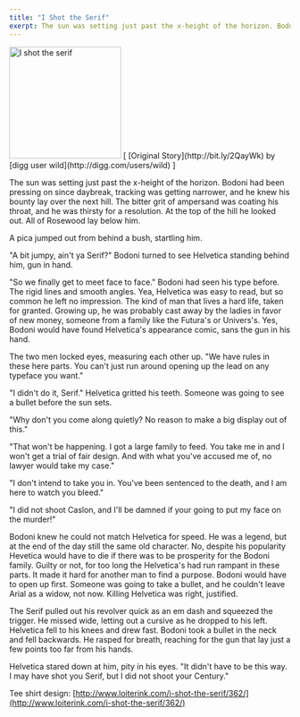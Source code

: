 ```yaml
---
title: "I Shot the Serif"
exerpt: The sun was setting just past the x-height of the horizon. Bodoni had been pressing on since daybreak, tracking was getting narrower, and he knew his bounty lay over the next hill
---
```


<img src="/content/blog/2009/i_shot_the_serif.jpg" alt="I shot the serif" title="I shot the serif" width="200px" class="left"/>
[ [Original Story](http://bit.ly/2QayWk) by [digg user wild](http://digg.com/users/wild) ]

The sun was setting just past the x-height of the horizon. Bodoni had been pressing on since daybreak, tracking was getting narrower, and he knew his bounty lay over the next hill. The bitter grit of ampersand was coating his throat, and he was thirsty for a resolution. At the top of the hill he looked out. All of Rosewood lay below him. 

A pica jumped out from behind a bush, startling him.

"A bit jumpy, ain't ya Serif?" Bodoni turned to see Helvetica standing behind him, gun in hand. 

"So we finally get to meet face to face." Bodoni had seen his type before. The rigid lines and smooth angles. Yea, Helvetica was easy to read, but so common he left no impression. The kind of man that lives a hard life, taken for granted. Growing up, he was probably cast away by the ladies in favor of new money, someone from a family like the Futura's or Univers's. Yes, Bodoni would have found Helvetica's appearance comic, sans the gun in his hand.

The two men locked eyes, measuring each other up. "We have rules in these here parts. You can't just run around opening up the lead on any typeface you want."

"I didn't do it, Serif." Helvetica gritted his teeth. Someone was going to see a bullet before the sun sets.

"Why don't you come along quietly? No reason to make a big display out of this."

"That won't be happening. I got a large family to feed. You take me in and I won't get a trial of fair design. And with what you've accused me of, no lawyer would take my case."

"I don't intend to take you in. You've been sentenced to the death, and I am here to watch you bleed."

"I did not shoot Caslon, and I'll be damned if your going to put my face on the murder!" 

Bodoni knew he could not match Helvetica for speed. He was a legend, but at the end of the day still the same old character. No, despite his popularity Hevetica would have to die if there was to be prosperity for the Bodoni family. Guilty or not, for too long the Helvetica's had run rampant in these parts. It made it hard for another man to find a purpose. Bodoni would have to open up first. Someone was going to take a bullet, and he couldn't leave Arial as a widow, not now. Killing Helvetica was right, justified.

The Serif pulled out his revolver quick as an em dash and squeezed the trigger. He missed wide, letting out a cursive as he dropped to his left. Helvetica fell to his knees and drew fast. Bodoni took a bullet in the neck and fell backwards. He rasped for breath, reaching for the gun that lay just a few points too far from his hands. 

Helvetica stared down at him, pity in his eyes. "It didn't have to be this way. I may have shot you Serif, but I did not shoot your Century."

Tee shirt design: [http://www.loiterink.com/i-shot-the-serif/362/](http://www.loiterink.com/i-shot-the-serif/362/)